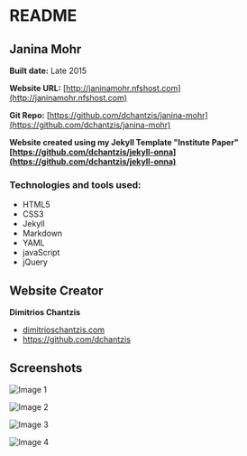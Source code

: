 # README

## Janina Mohr

**Built date:** Late 2015

**Website URL:** [http://janinamohr.nfshost.com](http://janinamohr.nfshost.com)

**Git Repo:** [https://github.com/dchantzis/janina-mohr](https://github.com/dchantzis/janina-mohr)

**Website created using my Jekyll Template "Institute Paper" [https://github.com/dchantzis/jekyll-onna](https://github.com/dchantzis/jekyll-onna)**

### Technologies and tools used:

- HTML5
- CSS3
- Jekyll
- Markdown
- YAML
- javaScript
- jQuery

## Website Creator

**Dimitrios Chantzis**
- [dimitrioschantzis.com](http://www.dimitrioschantzis.com)
- <https://github.com/dchantzis>

## Screenshots
![Image 1](http://janinamohr.nfshost.com/assets/img/screenshots/screenshot-1.png)

![Image 2](http://janinamohr.nfshost.com/assets/img/screenshots/screenshot-2.png)

![Image 3](http://janinamohr.nfshost.com/assets/img/screenshots/screenshot-3.png)

![Image 4](http://janinamohr.nfshost.com/assets/img/screenshots/screenshot-4.png)
